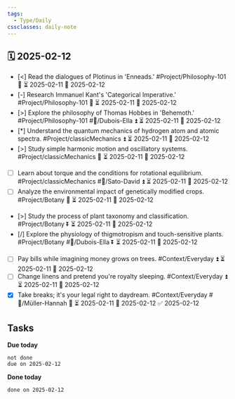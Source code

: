 ```yaml
---
tags:
  - Type/Daily
cssclasses: daily-note
---
```


## 🗓️ 2025-02-12

- [<] Read the dialogues of Plotinus in 'Enneads.' #Project/Philosophy-101 🔽 ⏳ 2025-02-11 📅 2025-02-12
- [-] Research Immanuel Kant's 'Categorical Imperative.' #Project/Philosophy-101 🔽 ⏳ 2025-02-11 📅 2025-02-12
- [>] Explore the philosophy of Thomas Hobbes in 'Behemoth.' #Project/Philosophy-101 #👤/Dubois-Ella ⏫ ⏳ 2025-02-11 📅 2025-02-12
- [*] Understand the quantum mechanics of hydrogen atom and atomic spectra. #Project/classicMechanics ⏫ ⏳ 2025-02-11 📅 2025-02-12
- [>] Study simple harmonic motion and oscillatory systems. #Project/classicMechanics 🔼 ⏳ 2025-02-11 📅 2025-02-12
- [ ] Learn about torque and the conditions for rotational equilibrium. #Project/classicMechanics #👤/Sato-David ⏫ ⏳ 2025-02-11 📅 2025-02-12
- [ ] Analyze the environmental impact of genetically modified crops. #Project/Botany 🔽 ⏳ 2025-02-11 📅 2025-02-12
- [>] Study the process of plant taxonomy and classification. #Project/Botany ⏬ ⏳ 2025-02-11 📅 2025-02-12
- [/] Explore the physiology of thigmotropism and touch-sensitive plants. #Project/Botany #👤/Dubois-Ella ⏬ ⏳ 2025-02-11 📅 2025-02-12
- [ ] Pay bills while imagining money grows on trees. #Context/Everyday ⏫ ⏳ 2025-02-11 📅 2025-02-12
- [ ] Change linens and pretend you're royalty sleeping. #Context/Everyday ⏫ ⏳ 2025-02-11 📅 2025-02-12
- [x] Take breaks; it's your legal right to daydream. #Context/Everyday #👤/Müller-Hannah 🔽 ⏳ 2025-02-11 📅 2025-02-12 ✅ 2025-02-12

## Tasks

**Due today**

```tasks
not done
due on 2025-02-12
```

**Done today**

```tasks
done on 2025-02-12
```
            